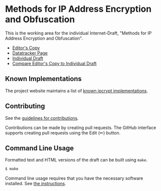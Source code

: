 <!-- regenerate: on (set to off if you edit this file) -->

# Methods for IP Address Encryption and Obfuscation

This is the working area for the individual Internet-Draft, "Methods for IP Address Encryption and Obfuscation".

* [Editor's Copy](https://ipcrypt-std.github.io/draft-denis-ipcrypt/#go.draft-denis-ipcrypt.html)
* [Datatracker Page](https://datatracker.ietf.org/doc/draft-denis-ipcrypt)
* [Individual Draft](https://datatracker.ietf.org/doc/html/draft-denis-ipcrypt)
* [Compare Editor's Copy to Individual Draft](https://ipcrypt-std.github.io/draft-denis-ipcrypt/#go.draft-denis-ipcrypt.diff)

## Known Implementations

The project website maintains a list of [known ipcrypt implementations](https://ipcrypt-std.github.io/implementations/).

## Contributing

See the
[guidelines for contributions](https://github.com/ipcrypt-std/draft-denis-ipcrypt/blob/main/CONTRIBUTING.md).

Contributions can be made by creating pull requests.
The GitHub interface supports creating pull requests using the Edit (✏) button.

## Command Line Usage

Formatted text and HTML versions of the draft can be built using `make`.

```sh
$ make
```

Command line usage requires that you have the necessary software installed.  See
[the instructions](https://github.com/martinthomson/i-d-template/blob/main/doc/SETUP.md).
